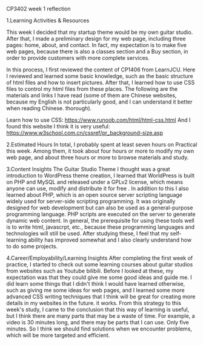 CP3402
week 1 reflection

1.Learning Activities & Resources

This week I decided that my startup theme would be my own guitar studio. After that, I made a preliminary design for my web page, including three pages: home, about, and contact. In fact, my expectation is to make five web pages, because there is also a classes section and a Buy section, in order to provide customers with more complete services.

In this process, I first reviewed the content of CP1406 from LearnJCU. Here I reviewed and learned some basic knowledge, such as the basic structure of html files and how to insert pictures. After that, I learned how to use CSS files to control my html files from these places. The following are the materials and links I have read (some of them are Chinese websites, because my English is not particularly good, and I can understand it better when reading Chinese. thorough).

Learn how to use CSS: https://www.runoob.com/html/html-css.html And I found this website I think it is very useful: https://www.w3school.com.cn/cssref/pr_background-size.asp

2.Estimated Hours 
In total, I probably spent at least seven hours on Practical this week. Among them, it took about four hours or more to modify my own web page, and about three hours or more to browse materials and study.

3.Content Insights The Guitar Studio Theme I thought was a great introduction to WordPress theme creation, I learned that WorldPress is built on PHP and MySQL and released under a GPLv2 license, which means anyone can use, modify and distribute it for free . In addition to this I also learned about PHP, which is an open source server scripting language widely used for server-side scripting programming. It was originally designed for web development but can also be used as a general-purpose programming language. PHP scripts are executed on the server to generate dynamic web content. In general, the prerequisite for using these tools well is to write html, javascrpt, etc., because these programming languages ​​and technologies will still be used. After studying these, I feel that my self-learning ability has improved somewhat and I also clearly understand how to do some projects.

4.Career/Employability/Learning Insights After completing the first week of practice, I started to check out some learning courses about guitar studios from websites such as Youtube bilibili. Before I looked at these, my expectation was that they could give me some good ideas and guide me. I did learn some things that I didn't think I would have learned otherwise, such as giving me some ideas for web pages, and I learned some more advanced CSS writing techniques that I think will be great for creating more details in my websites in the future. it works. From this strategy to this week's study, I came to the conclusion that this way of learning is useful, but I think there are many parts that may be a waste of time. For example, a video is 30 minutes long, and there may be parts that I can use. Only five minutes. So I think we should find solutions when we encounter problems, which will be more targeted and efficient.

